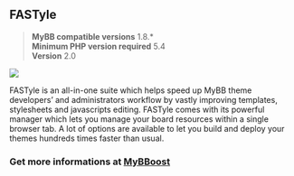 ## FASTyle

> **MyBB compatible versions**  1.8.*  
> **Minimum PHP version required**  5.4  
> **Version** 2.0  

![](https://i.imgur.com/j8EgyNi.png)

FASTyle is an all-in-one suite which helps speed up MyBB theme developers’ and administrators workflow by vastly improving templates, stylesheets and javascripts editing. FASTyle comes with its powerful manager which lets you manage your board resources within a single browser tab. A lot of options are available to let you build and deploy your themes hundreds times faster than usual.

### Get more informations at [MyBBoost](https://www.mybboost.com/thread-release-fastyle-1-5)